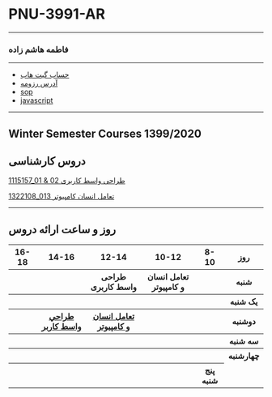 
# PNU-3991-AR
----------
### فاطمه هاشم زاده

---
- [حساب گیت هاب](https://github.com/fatemehashemzade)
- [ آدرس رزومه](https://github.com/fatemehshemzade/fatemeh78/blob/gh-pages/index.md)
- [sop](https://github.com/fatemehshemzade/SOP/edit/gh-pages/index.md)
- [javascript](https://github.com/fatemehshemzade/pnu-3991-AR/blob/Fatemeh/WhatsApp%20Image%202020-11-20%20at%2020.38.45.jpeg)
-------------------
## Winter Semester Courses 1399/2020

## دروس کارشناسی

[1115157_01 & 02 طراحی واسط کاربری](https://github.com/fatemehshemzade/pnu-3991-AR/tree/Fatemeh/UserInterfaceDesgin)

[1322108_013 تعامل انسان کامپیوتر](https://github.com/fatemehshemzade/pnu-3991-AR/tree/Fatemeh/HumanComputerInteraction)

-----------------

## روز و ساعت ارائه دروس

<table style="width:100%">
  <tr>
    <th >16-18</th>
    <th >14-16</th>
    <th >12-14</th>
    <th>10-12</th>
    <th>8-10</th>
    <th>روز</th>
  </tr>
  <tr>
    <th ></th>
    <th ></th>
    <th ><a href"https://github.com/AliRazavi-edu/PNU_3991/tree/master/_BSc/UserInterfaceDesgin">طراحی واسط کاربری <a></th>
    <th><a href"https://github.com/AliRazavi-edu/PNU_3991/tree/master/_BSc/HumanComputerInteractionz">تعامل انسان و کامپیوتر<a></th>
    <th></th>
    <th>شنبه</th>
  </tr>
   <tr>
    <th ></th>
    <th ></th>
    <th></th>
    <th></th>
    <th ></th>
    <th>یک شنبه</th>
  </tr>
   <tr>
     <th></th>
     <th><a href="https://github.com/AliRazavi-edu/PNU_3991/tree/master/_BSc/UserInterfaceDesgin">طراحي واسط كاربر</a></th>
     <th><a href="https://github.com/AliRazavi-edu/PNU_3991/tree/master/_BSc/HumanComputerInteraction">تعامل انسان و كامپيوتر</a></th> 
    <th></th>
<th></th>
    <th>دوشنبه</th>
  </tr>
   <tr>
    <th ></th>
    <th ></th>
    <th></th>
    <th></th>
    <th ></th>
    <th>سه شنبه</th>
  </tr>
   <tr>
    <th ></th>
    <th ></th>
    <th></th>
    <th></th>
     <th></th>
    <th>چهارشنبه</th>
  </tr>
   <tr>
    <th ></th>
     <th></th>
     <th></th>
    <th></th>
    <th>پنج شنبه</th>
  </tr>
</table>
